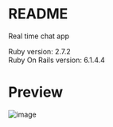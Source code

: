 # README

Real time chat app

Ruby version: 2.7.2 <br>
Ruby On Rails version: 6.1.4.4

# Preview
![image](https://user-images.githubusercontent.com/69473375/157786212-948a41e3-d8df-4f65-b344-c8a45fa2c18e.png)


